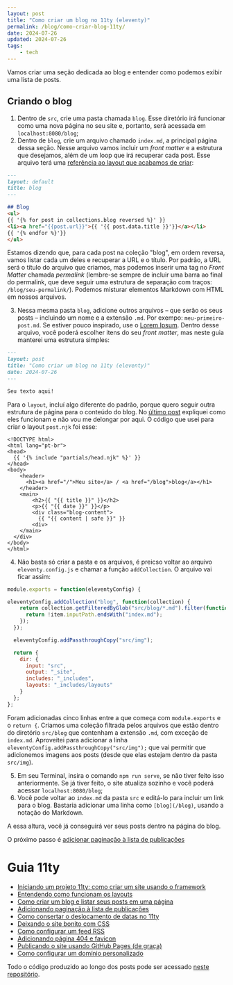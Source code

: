 ```yaml
---
layout: post
title: "Como criar um blog no 11ty (eleventy)"
permalink: /blog/como-criar-blog-11ty/
date: 2024-07-26
updated: 2024-07-26
tags: 
    - tech
---
```


Vamos criar uma seção dedicada ao blog e entender como podemos exibir uma lista de posts.

## Criando o blog

1. Dentro de `src`, crie uma pasta chamada `blog`. Esse diretório irá funcionar como uma nova página no seu site e, portanto, será acessada em `localhost:8080/blog`;
2. Dentro de `blog`, crie um arquivo chamado `index.md`, a principal página dessa seção. Nesse arquivo vamos incluir um *front matter* e a estrutura que desejamos, além de um loop que irá recuperar cada post. Esse arquivo terá uma [referência ao layout que acabamos de criar](/blog/como-usar-layouts-11ty/):
```md
---
layout: default
title: blog
---

## Blog
<ul>
{{ '{% for post in collections.blog reversed %}' }}
<li><a href="{{post.url}}">{{ '{{ post.data.title }}'}}</a></li>
{{ '{% endfor %}'}}
</ul>
```

Estamos dizendo que, para cada post na coleção "blog", em ordem reversa, vamos listar cada um deles e recuperar a URL e o título. Por padrão, a URL será o título do arquivo que criamos, mas podemos inserir uma tag no *Front Matter* chamada *permalink* (lembre-se sempre de incluir uma barra ao final do permalink, que deve seguir uma estrutura de separação com traços: `/blog/seu-permalink/`). Podemos misturar elementos Markdown com HTML em nossos arquivos.

3. Nessa mesma pasta `blog`, adicione outros arquivos – que serão os seus posts – incluindo um nome e a extensão `.md`. Por exempo: `meu-primeiro-post.md`. Se estiver pouco inspirado, use o [Lorem Ipsum](https://loremipsum.io/). Dentro desse arquivo, você poderá escolher itens do seu *front matter*, mas neste guia manterei uma estrutura simples:
```md
---
layout: post
title: "Como criar um blog no 11ty (eleventy)"
date: 2024-07-26
---

Seu texto aqui!
```
Para o `layout`, incluí algo diferente do padrão, porque quero seguir outra estrutura de página para o conteúdo do blog. No [último post](/blog/como-usar-layouts-11ty) expliquei como eles funcionam e não vou me delongar por aqui. O código que usei para criar o layout `post.njk` foi esse:
```njk
<!DOCTYPE html>
<html lang="pt-br">
<head>
  {{ '{% include "partials/head.njk" %}' }}
</head>
<body>
    <header>
      <h1><a href="/">Meu site</a> / <a href="/blog">blog</a></h1>
    </header>
    <main>
        <h2>{{ "{{ title }}" }}</h2>
        <p>{{ "{{ date }}" }}</p>
        <div class="blog-content">
          {{ "{{ content | safe }}" }}
        <div>
    </main>
  </div>
</body>
</html>
```

4. Não basta só criar a pasta e os arquivos, é preicso voltar ao arquivo `eleventy.config.js` e chamar a função `addCollection`. O arquivo vai ficar assim:
```js
module.exports = function(eleventyConfig) {

eleventyConfig.addCollection("blog", function(collection) {
    return collection.getFilteredByGlob("src/blog/*.md").filter(function(item) {
      return !item.inputPath.endsWith("index.md");
    });
  });

  eleventyConfig.addPassthroughCopy("src/img");

  return {
    dir: {
      input: "src",
      output: "_site",
      includes: "_includes",
      layouts: "_includes/layouts"
    }
  };
};
```
Foram adicionadas cinco linhas entre a que começa com `module.exports` e o `return {`. Criamos uma coleção filtrada pelos arquivos que estão dentro do diretório `src/blog` que contenham a extensão `.md`, com exceção de `index.md`. Aproveitei para adicionar a linha `eleventyConfig.addPassthroughCopy("src/img");` que vai permitir que adicionemos imagens aos posts (desde que elas estejam dentro da pasta `src/img`).

5. Em seu Terminal, insira o comando `npm run serve`, se não tiver feito isso anteriormente. Se já tiver feito, o site atualiza sozinho e você poderá acessar `localhost:8080/blog`;
6. Você pode voltar ao `index.md` da pasta `src` e editá-lo para incluir um link para o blog. Bastaria adicionar uma linha como `[blog](/blog)`, usando a notação do Markdown.

A essa altura, você já conseguirá ver seus posts dentro na página do blog.

O próximo passo é [adicionar paginação à lista de publicações](/blog/como-adicionar-paginacao-11ty/)

# Guia 11ty
- [Iniciando um projeto 11ty: como criar um site usando o framework](/blog/criando-site-com-11ty/)
- [Entendendo como funcionam os layouts](/blog/como-usar-layouts-11ty/)
- [Como criar um blog e listar seus posts em uma página](/blog/como-criar-blog-11ty/)
- [Adicionando paginação à lista de publicações](/blog/como-adicionar-paginacao-11ty/)
- [Como consertar o deslocamento de datas no 11ty](/blog/lidando-com-datas-11ty/)
- [Deixando o site bonito com CSS](/blog/como-adicionar-css-11ty/)
- [Como configurar um feed RSS](/blog/configurar-feed-rss-11ty/)
- [Adicionando página 404 e favicon](/blog/adicionar-pagina-404-favicon-11ty/)
- [Publicando o site usando GitHub Pages (de graça)](/blog/publicar-site-11ty-github-pages/)
- [Como configurar um domínio personalizado](/blog/como-configurar-dominio-github-pages/)

Todo o código produzido ao longo dos posts pode ser acessado [neste repositório](https://github.com/alessandrofajr/11ty-starter-blog).
